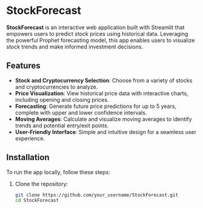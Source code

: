 # StockForecast

**StockForecast** is an interactive web application built with Streamlit that empowers users to predict stock prices using historical data. Leveraging the powerful Prophet forecasting model, this app enables users to visualize stock trends and make informed investment decisions.

## Features

- **Stock and Cryptocurrency Selection**: Choose from a variety of stocks and cryptocurrencies to analyze.
- **Price Visualization**: View historical price data with interactive charts, including opening and closing prices.
- **Forecasting**: Generate future price predictions for up to 5 years, complete with upper and lower confidence intervals.
- **Moving Averages**: Calculate and visualize moving averages to identify trends and potential entry/exit points.
- **User-Friendly Interface**: Simple and intuitive design for a seamless user experience.

## Installation

To run the app locally, follow these steps:

1. Clone the repository:
   ```bash
   git clone https://github.com/your_username/StockForecast.git
   cd StockForecast
